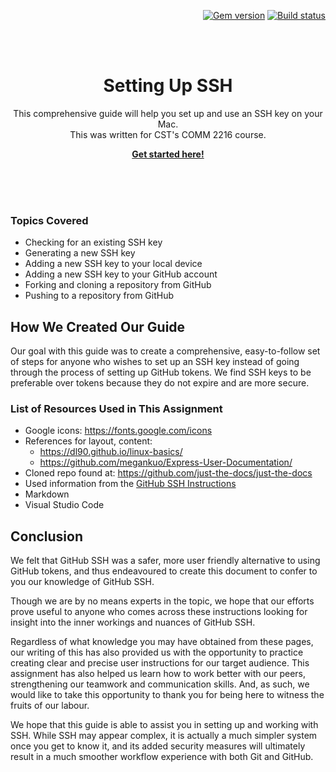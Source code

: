 <p align="right">
    <a href="https://badge.fury.io/rb/just-the-docs"><img src="https://badge.fury.io/rb/just-the-docs.svg" alt="Gem version"></a> <a href="https://github.com/just-the-docs/just-the-docs/actions?query=workflow%3A%22main+branch+CI%22"><img src="https://github.com/just-the-docs/just-the-docs/workflows/main%20branch%20CI/badge.svg" alt="Build status"></a>
</p>
<br><br>
<p align="center">
    <h1 align="center">Setting Up SSH</h1>
    <p align="center">This comprehensive guide will help you set up and use an SSH key on your Mac.<br>This was written for CST's COMM 2216 course.</p>
    <p align="center"><strong><a href="https://dlepke.github.io/Deanna-Wilson-Ray/">Get started here!</a></strong></p>
    <br><br><br>
</p>



### Topics Covered
* Checking for an existing SSH key
* Generating a new SSH key
* Adding a new SSH key to your local device
* Adding a new SSH key to your GitHub account
* Forking and cloning a repository from GitHub
* Pushing to a repository from GitHub


## How We Created Our Guide

Our goal with this guide was to create a comprehensive, easy-to-follow set of steps for anyone who wishes to set up an SSH key instead of going through the process of setting up GitHub tokens. We find SSH keys to be preferable over tokens because they do not expire and are more secure.

### List of Resources Used in This Assignment
* Google icons: https://fonts.google.com/icons
* References for layout, content:
    * https://dl90.github.io/linux-basics/
    * https://github.com/megankuo/Express-User-Documentation/
* Cloned repo found at: https://github.com/just-the-docs/just-the-docs
* Used information from the [GitHub SSH Instructions](https://docs.github.com/en/authentication/connecting-to-github-with-ssh/about-ssh)
* Markdown
* Visual Studio Code


## Conclusion
We felt that GitHub SSH was a safer, more user friendly alternative to using GitHub tokens, and thus endeavoured to create this document to confer to you our knowledge of GitHub SSH.

Though we are by no means experts in the topic, we hope that our efforts prove useful to anyone who comes across these instructions looking for insight into the inner workings and nuances of GitHub SSH.

Regardless of what knowledge you may have obtained from these pages, our writing of this has also provided us with the opportunity to practice creating clear and precise user instructions for our target audience. This assignment has also helped us learn how to work better with our peers, strengthening our teamwork and communication skills. And, as such, we would like to take this opportunity to thank you for being here to witness the fruits of our labour.

We hope that this guide is able to assist you in setting up and working with SSH. While SSH may appear complex, it is actually a much simpler system once you get to know it, and its added security measures will ultimately result in a much smoother workflow experience with both Git and GitHub.
